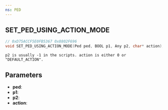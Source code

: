 ```yaml
---
ns: PED
---
```

## SET_PED_USING_ACTION_MODE

```c
// 0xD75ACCF5E0FB5367 0x8802F696
void SET_PED_USING_ACTION_MODE(Ped ped, BOOL p1, Any p2, char* action);
```

```
p2 is usually -1 in the scripts. action is either 0 or "DEFAULT_ACTION".  
```

## Parameters
* **ped**: 
* **p1**: 
* **p2**: 
* **action**: 

